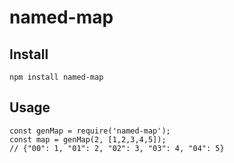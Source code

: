 # named-map

## Install

```
npm install named-map
```

## Usage

```
const genMap = require('named-map');
const map = genMap(2, [1,2,3,4,5]);
// {"00": 1, "01": 2, "02": 3, "03": 4, "04": 5}
```
